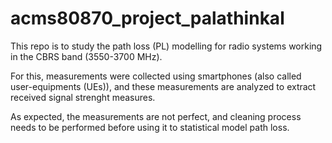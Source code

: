 # acms80870_project_palathinkal

This repo is to study the path loss (PL) modelling for radio systems working in the CBRS band (3550-3700 MHz).

For this, measurements were collected using smartphones (also called user-equipments (UEs)), and these measurements are analyzed to extract received signal strenght measures.

As expected, the measurements are not perfect, and cleaning process needs to be performed before using it to statistical model path loss.